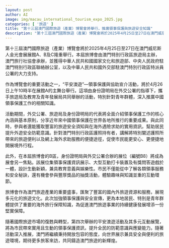 ```yaml
---
layout: post
author: AI
image: img/macau_international_tourism_expo_2025.jpg
categories: [ '旅遊' ]
title: "第十三屆澳門國際旅遊（產業）博覽會將舉行，推廣領事保護與旅遊安全知識"
description: "第十三屆澳門國際旅遊（產業）博覽會將於2025年4月25日至27日在澳門威尼斯人金光會展展館舉行，重點活動「平安澳遊」領事保護宣介活動針對青年群體推廣中國領事保護知識，提升居民旅遊安全意識，並設有互動展位及有獎問答，結合教育與娛樂，促進澳門旅遊業持續健康發展。"
---
```

第十三屆澳門國際旅遊（產業）博覽會將於2025年4月25日至27日在澳門威尼斯人金光會展展館A、B及C隆重舉行。本屆旅博會由澳門特別行政區旅遊局主辦，澳門旅行社協會承辦，並獲得中華人民共和國國家文化和旅遊部、中央人民政府駐澳門特別行政區聯絡辦公室，以及中華人民共和國外交部駐澳門特別行政區特派員公署的大力支持。

作為博覽會的重要活動之一，“平安澳遊”—領事保護與協助宣介活動，將於4月26日上午10時半在展館A的主舞台舉行。這項由身份證明局在外交公署的指導下，攜手旅遊局及教育及青年發展局共同舉辦的活動，特別針對青年群體，深入推廣中國領事保護工作的相關知識。

活動期間，外交公署、旅遊局及身份證明局的代表將全面介紹領事保護工作的核心內涵與基本原則，分享近年來中國領事保護在世界各地所推行的重要成果。與此同時，參與者還能獲取豐富的旅遊安全須知與在海外遇險求助的實用資訊，幫助居民提升外遊安全防範意識。針對澳門特別行政區護照持有者，講解將特別闡述護照所帶來的旅遊便利以及網上海外求助服務的便捷途徑，促使市民能更安心、更便捷地開展境外行程。

此外，在本屆旅博會的B區，身份證明局與外交公署合辦的展位（編號B8）將成為展會另一焦點。該展位集領事保護資訊展示、大型互動打卡裝置及有獎問答遊戲於一體，設計生動新穎，兼具教育意義與娛樂性。市民不僅能從中了解各類領事服務和安全秘訣，還有機會參與豐厚獎品的抽獎活動，體驗趣味與知識並重的互動環節。

旅博會作為澳門旅遊產業的重要盛事，匯聚了豐富的國內外旅遊資源和服務，展現多元化的旅遊文化。此次加強領事保護與安全宣傳，更為本地居民、特別是青年群體提供了重要的海外旅行保障知識，為促進澳門旅遊事業的持續健康發展增添一份堅實保障。

隨著國際旅遊市場的復甦與轉型，第四次舉辦的平安澳遊活動及其多元互動展覽，將為市民帶來實用且生動的領事保護資訊，提升全民的防範意識與應變能力。隨著活動深入推展，澳門將繼續秉持開放包容的態度，向世界展示兼具安全與便利的旅遊環境，期待更多旅客來訪，共同鑄造澳門旅遊的新輝煌。